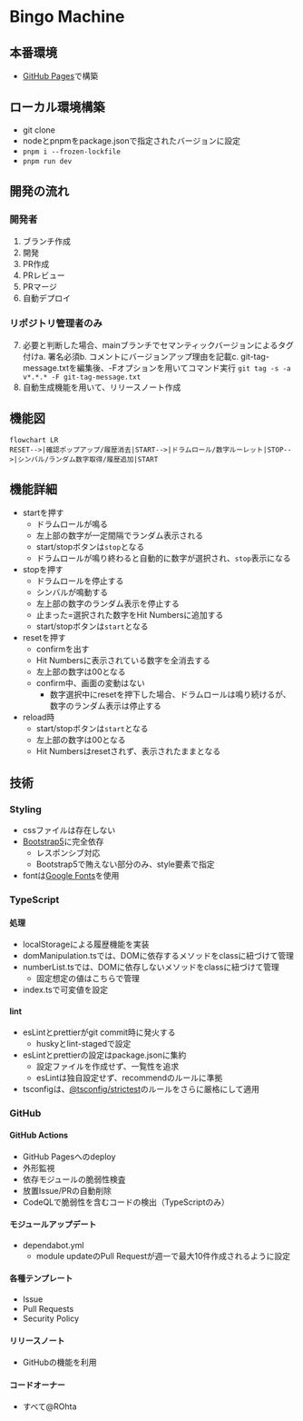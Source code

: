 # Bingo Machine

## 本番環境

- [GitHub Pages](https://rohta.github.io/bingo/)で構築

## ローカル環境構築

- git clone
- nodeとpnpmをpackage.jsonで指定されたバージョンに設定
- `pnpm i --frozen-lockfile`
- `pnpm run dev`

## 開発の流れ

### 開発者

1. ブランチ作成
2. 開発
3. PR作成
4. PRレビュー
5. PRマージ
6. 自動デプロイ

### リポジトリ管理者のみ

7. 必要と判断した場合、mainブランチでセマンティックバージョンによるタグ付けa. 署名必須b. コメントにバージョンアップ理由を記載c. git-tag-message.txtを編集後、-Fオプションを用いてコマンド実行 `git tag -s -a v*.*.* -F git-tag-message.txt`
8. 自動生成機能を用いて、リリースノート作成

## 機能図

```mermaid
flowchart LR
RESET-->|確認ポップアップ/履歴消去|START-->|ドラムロール/数字ルーレット|STOP-->|シンバル/ランダム数字取得/履歴追加|START
```

## 機能詳細

- startを押す
  - ドラムロールが鳴る
  - 左上部の数字が一定間隔でランダム表示される
  - start/stopボタンは`stop`となる
  - ドラムロールが鳴り終わると自動的に数字が選択され、`stop`表示になる
- stopを押す
  - ドラムロールを停止する
  - シンバルが鳴動する
  - 左上部の数字のランダム表示を停止する
  - 止まった=選択された数字をHit Numbersに追加する
  - start/stopボタンは`start`となる
- resetを押す
  - confirmを出す
  - Hit Numbersに表示されている数字を全消去する
  - 左上部の数字は00となる
  - confirm中、画面の変動はない
    - 数字選択中にresetを押下した場合、ドラムロールは鳴り続けるが、数字のランダム表示は停止する
- reload時
  - start/stopボタンは`start`となる
  - 左上部の数字は00となる
  - Hit Numbersはresetされず、表示されたままとなる

## 技術

### Styling

- cssファイルは存在しない
- [Bootstrap5](https://getbootstrap.jp)に完全依存
  - レスポンシブ対応
  - Bootstrap5で賄えない部分のみ、style要素で指定
- fontは[Google Fonts](https://fonts.google.com)を使用

### TypeScript

#### 処理

- localStorageによる履歴機能を実装
- domManipulation.tsでは、DOMに依存するメソッドをclassに紐づけて管理
- numberList.tsでは、DOMに依存しないメソッドをclassに紐づけて管理
  - 固定想定の値はこちらで管理
- index.tsで可変値を設定

#### lint

- esLintとprettierがgit commit時に発火する
  - huskyとlint-stagedで設定
- esLintとprettierの設定はpackage.jsonに集約
  - 設定ファイルを作成せず、一覧性を追求
  - esLintは独自設定せず、recommendのルールに準拠
- tsconfigは、[@tsconfig/strictest](https://github.com/tsconfig/bases/blob/main/bases/strictest.json)のルールをさらに厳格にして適用

### GitHub

#### GitHub Actions

- GitHub Pagesへのdeploy
- 外形監視
- 依存モジュールの脆弱性検査
- 放置Issue/PRの自動削除
- CodeQLで脆弱性を含むコードの検出（TypeScriptのみ）

#### モジュールアップデート

- dependabot.yml
  - module updateのPull Requestが週一で最大10件作成されるように設定

#### 各種テンプレート

- Issue
- Pull Requests
- Security Policy

#### リリースノート

- GitHubの機能を利用

#### コードオーナー

- すべて@ROhta
